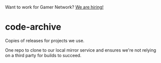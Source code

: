 Want to work for Gamer Network? [We are hiring!](http://www.gamesindustry.biz/jobs/gamer-network)

# code-archive

Copies of releases for projects we use.

One repo to clone to our local mirror service and ensures we're not relying on
a third party for builds to succeed.

